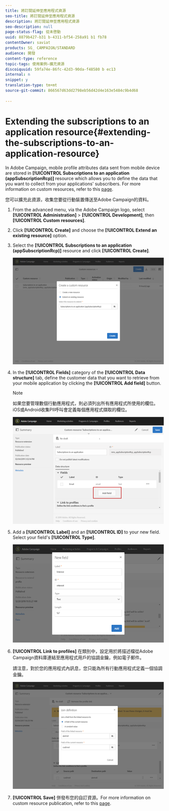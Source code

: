 ```yaml
---
title: 將訂閱延伸至應用程式資源
seo-title: 將訂閱延伸至應用程式資源
description: 將訂閱延伸至應用程式資源
seo-description: null
page-status-flag: 從未啓動
uuid: 8879b427-b31 b-4311-bf54-258a91 b1 fb78
contentOwner: saviat
products: SG_ CAMPAIGN/STANDARD
audience: 開發
content-type: reference
topic-tags: 使用案例—擴充資源
discoiquuid: 59fa74e-86fc-42d3-90da-f48580 b ec13
internal: n
snippet: y
translation-type: tm+mt
source-git-commit: 866567d63dd2798eb56d42d4e163e5484c9b4d68

---
```



# Extending the subscriptions to an application resource{#extending-the-subscriptions-to-an-application-resource}

In Adobe Campaign, mobile profile attributes data sent from mobile device are stored in **[!UICONTROL Subscriptions to an application (appSubscriptionRcp)]** resource which allows you to define the data that you want to collect from your applications' subscribers. For more information on custom resources, refer to this [page](../../developing/using/key-steps-of-adding-a-resource.md).

您可以擴充此資源，收集您要從行動裝置傳送至Adobe Campaign的資料。

1. From the advanced menu, via the Adobe Campaign logo, select **[!UICONTROL Administration]** &gt; **[!UICONTROL Development]**, then **[!UICONTROL Custom resources]**.
1. Click **[!UICONTROL Create]** and choose the **[!UICONTROL Extend an existing resource]** option.
1. Select the **[!UICONTROL Subscriptions to an application (appSubscriptionRcp)]** resource and click **[!UICONTROL Create]**.

   ![](assets/in_app_personal_data_4.png)

1. In the **[!UICONTROL Fields]** category of the **[!UICONTROL Data structure]** tab, define the customer data that you want to retrieve from your mobile application by clicking the **[!UICONTROL Add field]** button.

   >[!NOTE]
   >
   >如果您要管理數個行動應用程式，則必須列出所有應用程式所使用的欄位。iOS或Android收集PII呼叫會定義每個應用程式擷取的欄位。

   ![](assets/in_app_personal_data.png)

1. Add a **[!UICONTROL Label]** and an **[!UICONTROL ID]** to your new field. Select your field's **[!UICONTROL Type]**.

   ![](assets/schema_extension_uc9.png)

1. **[!UICONTROL Link to profiles]** 在類別中，設定用於將描述檔從Adobe Campaign資料庫連結至應用程式用戶的協調金鑰，例如電子郵件。

   請注意，對於您的應用程式內訊息，您只能為所有行動應用程式定義一個協調金鑰。

   ![](assets/in_app_personal_data_3.png)

1. **[!UICONTROL Save]** 併發布您的自訂資源。For more information on custom resource publication, refer to this [page](../../developing/using/updating-the-database-structure.md#publishing-a-custom-resource).

